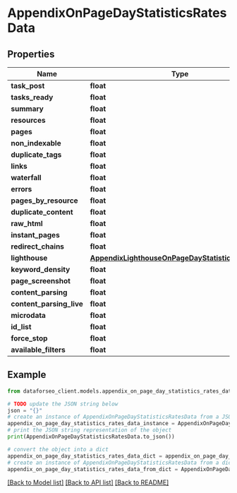 # AppendixOnPageDayStatisticsRatesData


## Properties

Name | Type | Description | Notes
------------ | ------------- | ------------- | -------------
**task_post** | **float** |  | [optional] 
**tasks_ready** | **float** |  | [optional] 
**summary** | **float** |  | [optional] 
**resources** | **float** |  | [optional] 
**pages** | **float** |  | [optional] 
**non_indexable** | **float** |  | [optional] 
**duplicate_tags** | **float** |  | [optional] 
**links** | **float** |  | [optional] 
**waterfall** | **float** |  | [optional] 
**errors** | **float** |  | [optional] 
**pages_by_resource** | **float** |  | [optional] 
**duplicate_content** | **float** |  | [optional] 
**raw_html** | **float** |  | [optional] 
**instant_pages** | **float** |  | [optional] 
**redirect_chains** | **float** |  | [optional] 
**lighthouse** | [**AppendixLighthouseOnPageDayStatisticsRatesData**](AppendixLighthouseOnPageDayStatisticsRatesData.md) |  | [optional] 
**keyword_density** | **float** |  | [optional] 
**page_screenshot** | **float** |  | [optional] 
**content_parsing** | **float** |  | [optional] 
**content_parsing_live** | **float** |  | [optional] 
**microdata** | **float** |  | [optional] 
**id_list** | **float** |  | [optional] 
**force_stop** | **float** |  | [optional] 
**available_filters** | **float** |  | [optional] 

## Example

```python
from dataforseo_client.models.appendix_on_page_day_statistics_rates_data import AppendixOnPageDayStatisticsRatesData

# TODO update the JSON string below
json = "{}"
# create an instance of AppendixOnPageDayStatisticsRatesData from a JSON string
appendix_on_page_day_statistics_rates_data_instance = AppendixOnPageDayStatisticsRatesData.from_json(json)
# print the JSON string representation of the object
print(AppendixOnPageDayStatisticsRatesData.to_json())

# convert the object into a dict
appendix_on_page_day_statistics_rates_data_dict = appendix_on_page_day_statistics_rates_data_instance.to_dict()
# create an instance of AppendixOnPageDayStatisticsRatesData from a dict
appendix_on_page_day_statistics_rates_data_from_dict = AppendixOnPageDayStatisticsRatesData.from_dict(appendix_on_page_day_statistics_rates_data_dict)
```
[[Back to Model list]](../README.md#documentation-for-models) [[Back to API list]](../README.md#documentation-for-api-endpoints) [[Back to README]](../README.md)


